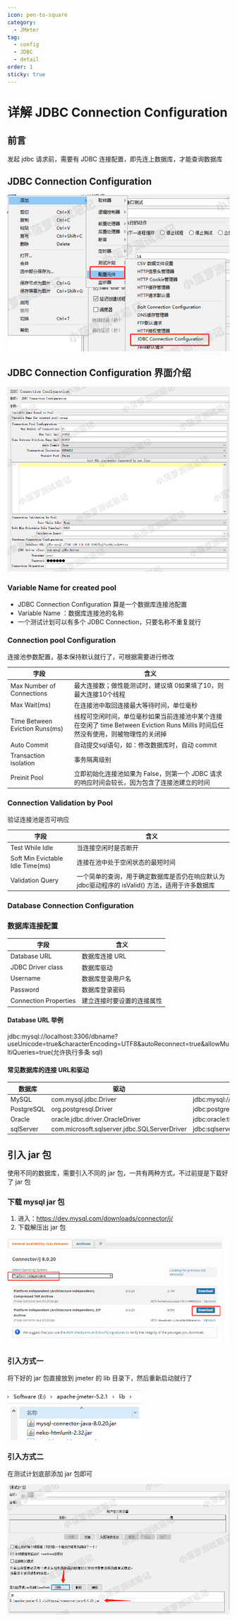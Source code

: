 ```yaml
---
icon: pen-to-square
category:
  - JMeter
tag:
  - config
  - JDBC
  - detail
order: 1
sticky: true
---
```




# 详解 JDBC Connection Configuration

## 前言

发起 jdbc 请求前，需要有 JDBC 连接配置，即先连上数据库，才能查询数据库

 

## JDBC Connection Configuration

[![img](/assets/jmeter/1896874-20200623173540819-2100232972.png)](https://img2020.cnblogs.com/blog/1896874/202006/1896874-20200623173540819-2100232972.png)

 

## JDBC Connection Configuration 界面介绍

[![img](/assets/jmeter/1896874-20200623173207242-1666250297.png)](https://img2020.cnblogs.com/blog/1896874/202006/1896874-20200623173207242-1666250297.png)

 

### Variable Name for created pool

- JDBC Connection Configuration 算是一个数据库连接池配置
- Variable Name ：数据库连接池的名称
- 一个测试计划可以有多个 JDBC Connection，只要名称不重复就行

 

### Connection pool Configuration

连接池参数配置，基本保持默认就行了，可根据需要进行修改 

| 字段                           | 含义                                                         |
| ------------------------------ | ------------------------------------------------------------ |
| Max Number of Connections      | 最大连接数；做性能测试时，建议填 0如果填了10，则最大连接10个线程 |
| Max Wait(ms)                   | 在连接池中取回连接最大等待时间，单位毫秒                     |
| Time Between Eviction Runs(ms) | 线程可空闲时间，单位毫秒如果当前连接池中某个连接在空闲了 time Between Eviction Runs Millis 时间后任然没有使用，则被物理性的关闭掉 |
| Auto Commit                    | 自动提交sql语句，如：修改数据库时，自动 commit               |
| Transaction isolation          | 事务隔离级别                                                 |
| Preinit Pool                   | 立即初始化连接池如果为 False，则第一个 JDBC 请求的响应时间会较长，因为包含了连接池建立的时间 |

 

### Connection Validation by Pool

验证连接池是否可响应

| 字段                             | 含义                                                         |
| -------------------------------- | ------------------------------------------------------------ |
| Test While Idle                  | 当连接空闲时是否断开                                         |
| Soft Min Evictable Idle Time(ms) | 连接在池中处于空闲状态的最短时间                             |
| Validation Query                 | 一个简单的查询，用于确定数据库是否仍在响应默认为jdbc驱动程序的 isValid() 方法，适用于许多数据库 |

 

### Database Connection Configuration

### 数据库连接配置

| 字段                  | 含义                       |
| --------------------- | -------------------------- |
| Database URL          | 数据库连接 URL             |
| JDBC Driver class     | 数据库驱动                 |
| Username              | 数据库登录用户名           |
| Password              | 数据库登录密码             |
| Connection Properties | 建立连接时要设置的连接属性 |

 

#### Database URL 举例

jdbc:mysql://localhost:3306/dbname?useUnicode=true&characterEncoding=UTF8&autoReconnect=true&allowMultiQueries=true(允许执行多条 sql)

 

#### 常见数据库的连接 URL和驱动

| 数据库     | 驱动                                         | URL                                                  |
| ---------- | -------------------------------------------- | ---------------------------------------------------- |
| MySQL      | com.mysql.jdbc.Driver                        | jdbc:mysql://host:port/{dbname}                      |
| PostgreSQL | org.postgresql.Driver                        | jdbc:postgresql:{dbname}                             |
| Oracle     | oracle.jdbc.driver.OracleDriver              | jdbc:oracle:thin:user/pass@//host:port/service       |
| sqlServer  | com.microsoft.sqlserver.jdbc.SQLServerDriver | jdbc:sqlserver://host:port;databaseName=databaseName |

 

 

## 引入 jar 包

使用不同的数据库，需要引入不同的 jar 包，一共有两种方式，不过前提是下载好了 jar 包

 

### 下载 mysql jar 包

1. 进入：https://dev.mysql.com/downloads/connector/j/
2. 下载解压出 jar 包

[![img](/assets/jmeter/1896874-20200623200423361-1479531820.png)](https://img2020.cnblogs.com/blog/1896874/202006/1896874-20200623200423361-1479531820.png)

### 引入方式一

将下好的 jar 包直接放到 jmeter 的 lib 目录下，然后重新启动就行了

[![img](/assets/jmeter/1896874-20200623200544517-1763518964.png)](https://img2020.cnblogs.com/blog/1896874/202006/1896874-20200623200544517-1763518964.png)

 

### 引入方式二

在测试计划底部添加 jar 包即可

[![img](/assets/jmeter/1896874-20200623200749257-1764974451.png)](https://img2020.cnblogs.com/blog/1896874/202006/1896874-20200623200749257-1764974451.png)

 